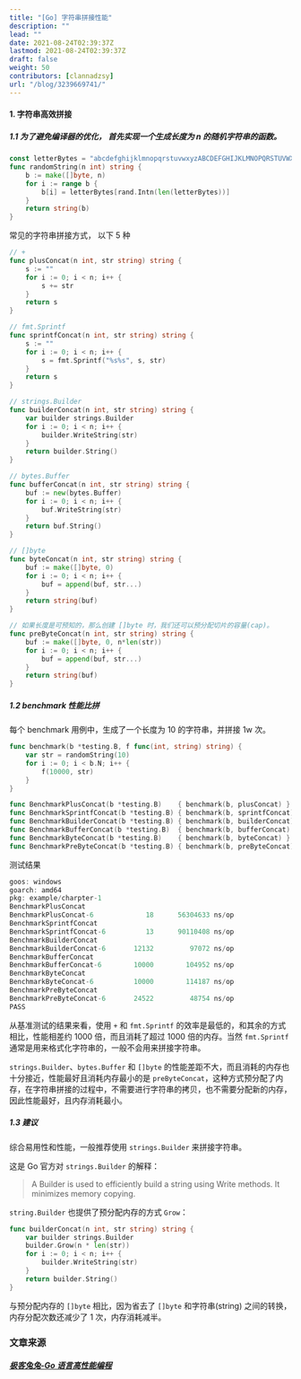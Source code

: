 ```yaml
---
title: "[Go] 字符串拼接性能"
description: ""
lead: ""
date: 2021-08-24T02:39:37Z
lastmod: 2021-08-24T02:39:37Z
draft: false
weight: 50
contributors: [clannadzsy]
url: "/blog/3239669741/"
---
```


#### 1. 字符串高效拼接

##### 1.1 为了避免编译器的优化， 首先实现一个生成长度为 n 的随机字符串的函数。

```go
const letterBytes = "abcdefghijklmnopqrstuvwxyzABCDEFGHIJKLMNOPQRSTUVWXYZ"
func randomString(n int) string {
    b := make([]byte, n)
    for i := range b {
        b[i] = letterBytes[rand.Intn(len(letterBytes))]
    }
    return string(b)
}
```

常见的字符串拼接方式， 以下 5 种

```go
// +
func plusConcat(n int, str string) string {
	s := ""
	for i := 0; i < n; i++ {
		s += str
	}
	return s
}

// fmt.Sprintf
func sprintfConcat(n int, str string) string {
	s := ""
	for i := 0; i < n; i++ {
		s = fmt.Sprintf("%s%s", s, str)
	}
	return s
}

// strings.Builder
func builderConcat(n int, str string) string {
	var builder strings.Builder
	for i := 0; i < n; i++ {
		builder.WriteString(str)
	}
	return builder.String()
}

// bytes.Buffer
func bufferConcat(n int, str string) string {
	buf := new(bytes.Buffer)
	for i := 0; i < n; i++ {
		buf.WriteString(str)
	}
	return buf.String()
}

// []byte
func byteConcat(n int, str string) string {
	buf := make([]byte, 0)
	for i := 0; i < n; i++ {
		buf = append(buf, str...)
	}
	return string(buf)
}

// 如果长度是可预知的，那么创建 []byte 时，我们还可以预分配切片的容量(cap)。
func preByteConcat(n int, str string) string {
	buf := make([]byte, 0, n*len(str))
	for i := 0; i < n; i++ {
		buf = append(buf, str...)
	}
	return string(buf)
}
```
##### 1.2 benchmark 性能比拼

每个 benchmark 用例中，生成了一个长度为 10 的字符串，并拼接 1w 次。

```go
func benchmark(b *testing.B, f func(int, string) string) {
	var str = randomString(10)
	for i := 0; i < b.N; i++ {
		f(10000, str)
	}
}

func BenchmarkPlusConcat(b *testing.B)    { benchmark(b, plusConcat) }
func BenchmarkSprintfConcat(b *testing.B) { benchmark(b, sprintfConcat) }
func BenchmarkBuilderConcat(b *testing.B) { benchmark(b, builderConcat) }
func BenchmarkBufferConcat(b *testing.B)  { benchmark(b, bufferConcat) }
func BenchmarkByteConcat(b *testing.B)    { benchmark(b, byteConcat) }
func BenchmarkPreByteConcat(b *testing.B) { benchmark(b, preByteConcat) }
```

测试结果

```go
goos: windows
goarch: amd64
pkg: example/charpter-1
BenchmarkPlusConcat
BenchmarkPlusConcat-6      	      18	  56304633 ns/op
BenchmarkSprintfConcat
BenchmarkSprintfConcat-6   	      13	  90110408 ns/op
BenchmarkBuilderConcat
BenchmarkBuilderConcat-6   	   12132	     97072 ns/op
BenchmarkBufferConcat
BenchmarkBufferConcat-6    	   10000	    104952 ns/op
BenchmarkByteConcat
BenchmarkByteConcat-6      	   10000	    114187 ns/op
BenchmarkPreByteConcat
BenchmarkPreByteConcat-6   	   24522	     48754 ns/op
PASS
```



从基准测试的结果来看，使用 `+` 和 `fmt.Sprintf` 的效率是最低的，和其余的方式相比，性能相差约 1000 倍，而且消耗了超过 1000 倍的内存。当然 `fmt.Sprintf` 通常是用来格式化字符串的，一般不会用来拼接字符串。

`strings.Builder`、`bytes.Buffer` 和 `[]byte` 的性能差距不大，而且消耗的内存也十分接近，性能最好且消耗内存最小的是 `preByteConcat`，这种方式预分配了内存，在字符串拼接的过程中，不需要进行字符串的拷贝，也不需要分配新的内存，因此性能最好，且内存消耗最小。

##### 1.3 建议

综合易用性和性能，一般推荐使用 `strings.Builder` 来拼接字符串。

这是 Go 官方对 `strings.Builder` 的解释：

> A Builder is used to efficiently build a string using Write methods. It minimizes memory copying.

`string.Builder` 也提供了预分配内存的方式 `Grow`：

```go
func builderConcat(n int, str string) string {
	var builder strings.Builder
	builder.Grow(n * len(str))
	for i := 0; i < n; i++ {
		builder.WriteString(str)
	}
	return builder.String()
}
```

与预分配内存的 `[]byte` 相比，因为省去了 `[]byte` 和字符串(string) 之间的转换，内存分配次数还减少了 1 次，内存消耗减半。

### 文章来源
##### [极客兔兔-Go 语言高性能编程](https://geektutu.com/post/hpg-string-concat.html)


